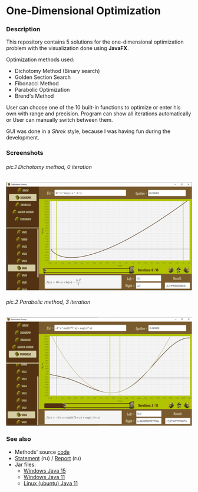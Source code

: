 # One-Dimensional Optimization

### Description

This repository contains 5 solutions for the one-dimensional optimization problem with the visualization done using **JavaFX**. 

Optimization methods used:

- Dichotomy Method (Binary search)
- Golden Section Search
- Fibonacci Method
- Parabolic Optimization
- Brend's Method

User can choose one of the 10 built-in functions to optimize or enter his own with range and precision. Program can show all iterations automatically or User can manually switch between them.

GUI was done in a *Shrek* style, because I was having fun during the development.

### Screenshots

###### pic.1 Dichotomy method, 0 iteration

![image-20210330192648176](https://github.com/Mr3zee/ITMO-Optimization-Methods-LAB1-2021/blob/master/docs/images/readme1.png)

###### pic.2 Parabolic method, 3 iteration

![image-20210330192733173](https://github.com/Mr3zee/ITMO-Optimization-Methods-LAB1-2021/blob/master/docs/images/readme2.png)

### See also

- Methods' source [code](https://github.com/Mr3zee/ITMO-Optimization-Methods-LAB1-2021/blob/master/src/main/java/algo/Optimization.java)
- [Statement](https://github.com/Mr3zee/ITMO-Optimization-Methods-LAB1-2021/blob/master/docs/Statement.pdf) (ru) / [Report](https://github.com/Mr3zee/ITMO-Optimization-Methods-LAB1-2021/blob/master/docs/Result.pdf) (ru)
- Jar files:
  - [Windows Java 15](https://github.com/Mr3zee/One-Dimensional-Optimization/blob/master/jar/java15win.jar)
  - [Windows Java 11](https://github.com/Mr3zee/One-Dimensional-Optimization/blob/master/jar/java11win.jar)
  - [Linux (ubuntu) Java 11](https://github.com/Mr3zee/One-Dimensional-Optimization/blob/master/jar/java11linux.jar) 